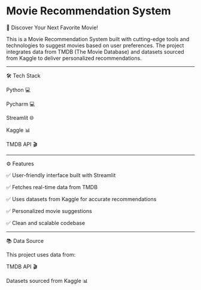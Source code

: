 # Movie Recommendation System

🌟 Discover Your Next Favorite Movie!

This is a Movie Recommendation System built with cutting-edge tools and technologies to suggest movies based on user preferences. The project integrates data from TMDB (The Movie Database) and datasets sourced from Kaggle to deliver personalized recommendations.

---

🛠️ Tech Stack

Python 💻

Pycharm 💻

Streamlit 🌐

Kaggle 📊

TMDB API 🎬

---

⚙️ Features

✅ User-friendly interface built with Streamlit

✅ Fetches real-time data from TMDB

✅ Uses datasets from Kaggle for accurate recommendations

✅ Personalized movie suggestions

✅ Clean and scalable codebase

---

📚 Data Source

This project uses data from:

TMDB API 🎬

Datasets sourced from Kaggle 📊

